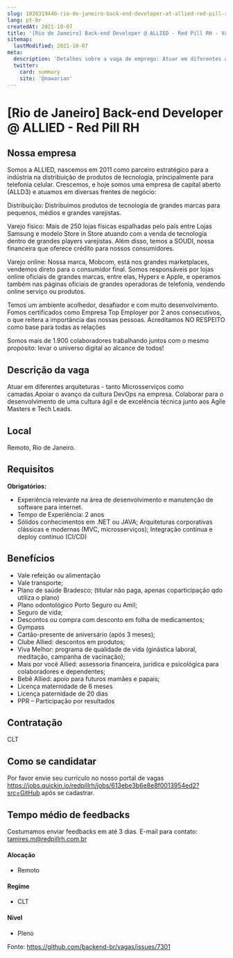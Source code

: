 ```yaml
---
slug: 1020319440-rio-de-janeiro-back-end-developer-at-allied-red-pill-rh
lang: pt-br
createdAt: 2021-10-07
title: '[Rio de Janeiro] Back-end Developer @ ALLIED - Red Pill RH - Vaga de Emprego'
sitemap:
  lastModified: 2021-10-07
meta:
  description: 'Detalhes sobre a vaga de emprego: Atuar em diferentes arquiteturas - tanto Microsserviços como camadas.Apoiar o avanço da cultura DevOps na empresa. Colaborar para o desenvolvimento de uma cultura ágil e de excelência técnica junto aos Agile Masters e Tech Leads.'
  twitter:
    card: summary
    site: '@nawarian'
---
```


# [Rio de Janeiro] Back-end Developer @ ALLIED - Red Pill RH

## Nossa empresa

Somos a ALLIED, nascemos em 2011 como parceiro estratégico para a indústria na distribuição de produtos de tecnologia, principalmente para telefonia celular. Crescemos, e hoje somos uma empresa de capital aberto (ALLD3) e atuamos em diversas frentes de negócio:

Distribuição: Distribuímos produtos de tecnologia de grandes marcas para pequenos, médios e grandes varejistas.

Varejo físico:  Mais de 250 lojas físicas espalhadas pelo país entre Lojas Samsung e modelo Store in Store atuando com a venda de tecnologia dentro de grandes players varejistas. Além disso, temos a SOUDI, nossa financeira que oferece crédito para nossos consumidores.

Varejo online: Nossa marca, Mobcom, está nos grandes marketplaces, vendemos direto para o consumidor final. Somos responsáveis por lojas online oficiais de grandes marcas, entre elas, Hyperx e Apple, e operamos também nas páginas oficiais de grandes operadoras de telefonia, vendendo online serviço ou produtos.

Temos um ambiente acolhedor, desafiador e com muito desenvolvimento. Fomos certificados como Empresa Top Employer por 2 anos consecutivos, o que reitera a importância das nossas pessoas. Acreditamos NO RESPEITO como base para todas as relações

Somos mais de 1.900 colaboradores trabalhando juntos com o mesmo propósito: levar o universo digital ao alcance de todos!

## Descrição da vaga

Atuar em diferentes arquiteturas - tanto Microsserviços como camadas.Apoiar o avanço da cultura DevOps na empresa. Colaborar para o desenvolvimento de uma cultura ágil e de excelência técnica junto aos Agile Masters e Tech Leads.

## Local

Remoto, Rio de Janeiro.

## Requisitos

**Obrigatórios:**

- Experiência relevante na área de desenvolvimento e manutenção de software para internet.
- Tempo de Experiência: 2 anos
- Sólidos conhecimentos em .NET ou JAVA; Arquiteturas corporativas clássicas e modernas (MVC, microsserviços); Integração contínua e deploy contínuo (CI/CD)

## Benefícios

- Vale refeição ou alimentação 
- Vale transporte;
- Plano de saúde Bradesco; (titular não paga, apenas coparticipação qdo utiliza o plano)
- Plano odontológico Porto Seguro ou Amil;
- Seguro de vida;
- Descontos ou compra com desconto em folha de medicamentos;
- Gympass
- Cartão-presente de aniversário (após 3 meses);
- Clube Allied: descontos em produtos;
- Viva Melhor: programa de qualidade de vida (ginástica laboral, meditação, campanha de vacinação);
- Mais por você Allied: assessoria financeira, jurídica e psicológica para colaboradores e dependentes;
- Bebê Allied: apoio para futuros mamães e papais;
- Licença maternidade de 6 meses
- Licença paternidade de 20 dias
- PPR – Participação por resultados

## Contratação

CLT

## Como se candidatar

Por favor envie seu currículo no nosso portal de vagas https://jobs.quickin.io/redpillrh/jobs/613ebe3b6e8e8f0013954ed2?src=GitHub após se cadastrar.

## Tempo médio de feedbacks

Costumamos enviar feedbacks em até 3 dias.
E-mail para contato: tamires.m@redpillrh.com.br

#### Alocação
- Remoto

#### Regime
- CLT

#### Nível
- Pleno



Fonte: https://github.com/backend-br/vagas/issues/7301